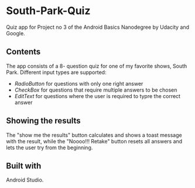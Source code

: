 # South-Park-Quiz #
Quiz app for Project no 3 of the Android Basics Nanodegree by Udacity and Google. 

## Contents ##
The app consists of a 8- question quiz for one of my favorite shows, South Park.
Different input types are supported:
- *RadioButton* for questions with only one right answer
- *CheckBox* for questions that require multiple answers to be chosen
- *EditText* for questions where the user is required to typre the correct answer

## Showing the results ##
The "show me the results" button calculates and shows a toast message with the result, 
while the "Noooo!!! Retake" button resets all answers and lets the user try from the beginning.

## Built with ##
Android Studio.
